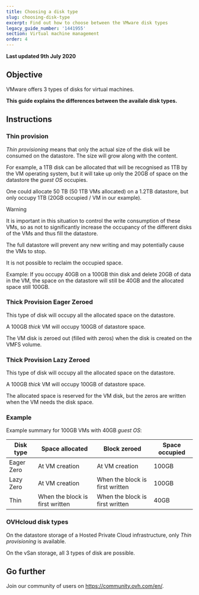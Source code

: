 ```yaml
---
title: Choosing a disk type
slug: choosing-disk-type
excerpt: Find out how to choose between the VMware disk types
legacy_guide_number: '1441955'
section: Virtual machine management
order: 4
---
```


**Last updated 9th July 2020**

## Objective

VMware offers 3 types of disks for virtual machines.

**This guide explains the differences between the availale disk types.**

## Instructions

### Thin provision

*Thin provisioning* means that only the actual size of the disk will be consumed on the datastore. The size will grow along with the content.

For example, a 1TB disk can be allocated that will be recognised as 1TB by the VM operating system, but it will take up only the 20GB of space on the datastore the *guest OS* occupies.

One could allocate 50 TB (50 1TB VMs allocated) on a 1.2TB datastore, but only occupy 1TB (20GB occupied / VM in our example).

> [!warning]
>It is important in this situation to control the write consumption of these VMs, so as not to significantly increase the occupancy of the different disks of the VMs and thus fill the datastore.
> 
>The full datastore will prevent any new writing and may potentially cause the VMs to stop.
>

It is not possible to reclaim the occupied space.

Example: If you occupy 40GB on a 100GB thin disk and delete 20GB of data in the VM, the space on the datastore will still be 40GB and the allocated space still 100GB.


### Thick Provision Eager Zeroed

This type of disk will occupy all the allocated space on the datastore.

A 100GB *thick* VM will occupy 100GB of datastore space.

The VM disk is zeroed out (filled with zeros) when the disk is created on the VMFS volume.

### Thick Provision Lazy Zeroed

This type of disk will occupy all the allocated space on the datastore.

A 100GB *thick* VM will occupy 100GB of datastore space.

The allocated space is reserved for the VM disk, but the zeros are written when the VM needs the disk space.

### Example

Example summary for 100GB VMs with 40GB *guest OS*:


|Disk type|Space allocated|Block zeroed|Space occupied|
|---|---|---|---|
|Eager Zero|At VM creation|At VM creation|100GB|
|Lazy Zero|At VM creation|When the block is first written|100GB|
|Thin|When the block is first written|When the block is first written|40GB|

### OVHcloud disk types

On the datastore storage of a Hosted Private Cloud infrastructure, only *Thin provisioning* is available.

On the vSan storage, all 3 types of disk are possible.

## Go further

Join our community of users on <https://community.ovh.com/en/>.
